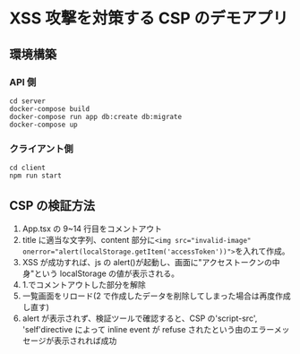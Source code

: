# XSS 攻撃を対策する CSP のデモアプリ

## 環境構築

### API 側

```
cd server
docker-compose build
docker-compose run app db:create db:migrate
docker-compose up
```

### クライアント側

```
cd client
npm run start
```

## CSP の検証方法

1. App.tsx の 9~14 行目をコメントアウト
2. title に適当な文字列、content 部分に`<img src="invalid-image" onerror="alert(localStorage.getItem('accessToken'))">`を入れて作成。
3. XSS が成功すれば、js の alert()が起動し、画面に"アクセストークンの中身"という localStorage の値が表示される。
4. 1.でコメントアウトした部分を解除
5. 一覧画面をリロード(2 で作成したデータを削除してしまった場合は再度作成し直す)
6. alert が表示されず、検証ツールで確認すると、CSP の'script-src', 'self'directive によって inline event が refuse されたという由のエラーメッセージが表示されれば成功
